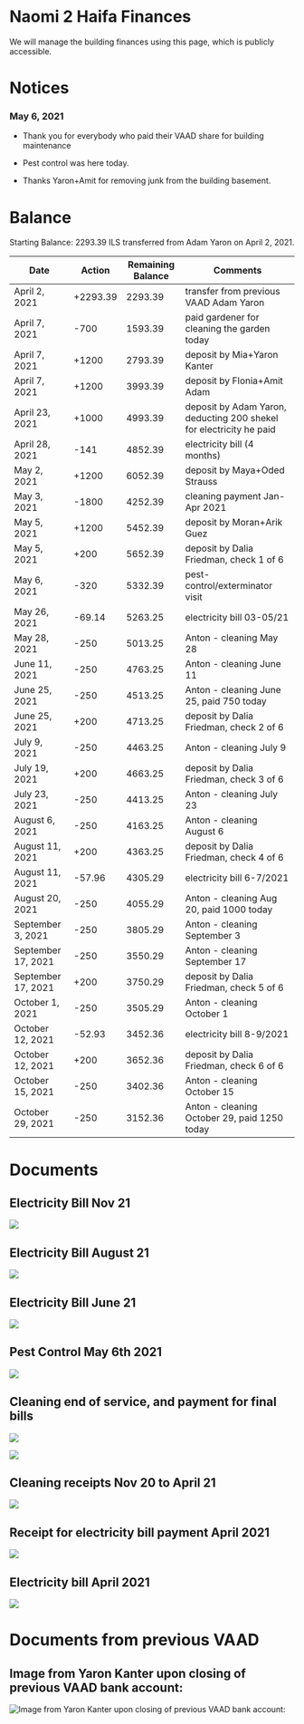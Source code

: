 # Naomi 2 Haifa Finances

We will manage the building finances using this page, which is publicly accessible.

# Notices

### May 6, 2021

* Thank you for everybody who paid their VAAD share for building maintenance


* Pest control was here today.
* Thanks Yaron+Amit for removing junk from the building basement.

# Balance

Starting Balance: 2293.39 ILS transferred from Adam Yaron on April 2, 2021.

| Date | Action | Remaining Balance| Comments|
|-------|--------|-------|-------|
| April 2, 2021 | +2293.39 | 2293.39 | transfer from previous VAAD Adam Yaron|
| April 7, 2021 | -700 | 1593.39 | paid gardener for cleaning the garden today |
| April 7, 2021 | +1200 | 2793.39 | deposit by Mia+Yaron Kanter |
| April 7, 2021 | +1200 | 3993.39 | deposit by Flonia+Amit Adam |
| April 23, 2021 | +1000 | 4993.39 | deposit by Adam Yaron, deducting 200 shekel for electricity he paid |
| April 28, 2021 | -141 | 4852.39 | electricity bill (4 months) |
| May 2, 2021 | +1200 | 6052.39 | deposit by Maya+Oded Strauss|
| May 3, 2021 | -1800 | 4252.39 | cleaning payment Jan-Apr 2021 |
| May 5, 2021 | +1200 | 5452.39 | deposit by Moran+Arik Guez |
| May 5, 2021 | +200 | 5652.39 | deposit  by Dalia Friedman, check 1 of 6 |
| May 6, 2021 | -320 | 5332.39 | pest-control/exterminator visit |
| May 26, 2021 | -69.14 |  5263.25 | electricity bill 03-05/21|
| May 28, 2021 | -250 | 5013.25 | Anton - cleaning May 28 |
| June 11, 2021 | -250 | 4763.25 | Anton - cleaning June 11 |
| June 25, 2021 | -250 | 4513.25 | Anton - cleaning June 25, paid 750 today |
| June 25, 2021 | +200 | 4713.25 | deposit by Dalia Friedman, check 2 of 6 |
| July 9, 2021  | -250 | 4463.25 | Anton - cleaning July 9 |
| July 19, 2021 | +200 | 4663.25 | deposit by Dalia Friedman, check 3 of 6 |
| July 23, 2021 | -250 | 4413.25 | Anton - cleaning July 23 |
| August 6, 2021 | -250 | 4163.25 | Anton - cleaning August 6 |
| August 11, 2021 | +200 | 4363.25 | deposit by Dalia Friedman, check 4 of 6 |
| August 11, 2021 | -57.96 | 4305.29 | electricity bill 6-7/2021 |
| August 20, 2021 | -250 | 4055.29 | Anton - cleaning Aug 20, paid 1000 today  |
| September 3, 2021 | -250 | 3805.29 | Anton - cleaning September 3 |
| September 17, 2021 | -250 | 3550.29 | Anton - cleaning September 17 |
| September 17, 2021 | +200 | 3750.29 | deposit by Dalia Friedman, check 5 of 6 |
| October 1, 2021 | -250 |  3505.29 | Anton - cleaning October 1 |
| October 12, 2021 | -52.93 | 3452.36 | electricity bill 8-9/2021 |
| October 12, 2021 | +200 | 3652.36 | deposit by Dalia Friedman, check 6 of 6 |
| October 15, 2021 | -250 | 3402.36 | Anton - cleaning October 15 |
| October 29, 2021 | -250 | 3152.36 | Anton - cleaning October 29, paid 1250 today |

# Documents

## Electricity Bill Nov 21

![](elec-bill-11-2021.png)

## Electricity Bill August 21

![](elec_bill_Aug_21.png)

## Electricity Bill June 21

![](elec_bill_June_21.png)

## Pest Control May 6th 2021

![](pest-control-May-2021.jpg)

## Cleaning end of service, and payment for final bills

![](alfasi_check_redacted.jpg)

![](alfasi_whatsapp.jpg)

## Cleaning receipts Nov 20 to April 21

![](cleaning_receipts_11-20-04-21.jpg)

## Receipt for electricity bill payment April 2021

![](elec_bill_04_21_receipt.png)

## Electricity bill April 2021

![](elec_bill_04_21.jpg)

# Documents from previous VAAD

## Image from Yaron Kanter upon closing of previous VAAD bank account:

![Image from Yaron Kanter upon closing of previous VAAD bank account:](PHOTO-2021-03-19-18-09-17.jpg)
